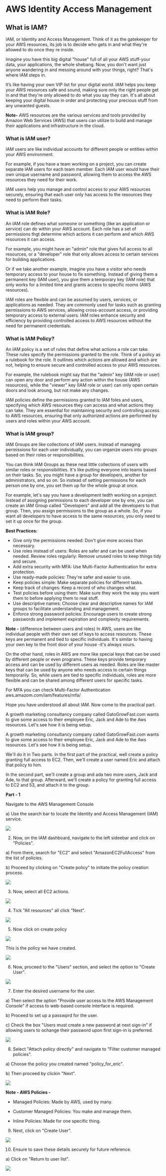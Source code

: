 # AWS Identity Access Management

## What is IAM?

IAM, or Identity and Access Management. Think of it as the gatekeeper for your AWS resources, its job is to decide who gets in and what they're allowed to do once they re inside.

Imagine you have this big digital "house" full of all your AWS stuff-your data, your applications, the whole shebang. Now, you don't want just anyone wandering in and messing around with your things, right? That's where IAM steps in.

It’s like having your own VIP list for your digital world. IAM helps you keep your AWS resources safe and sound, making sure only the right people get in and that they're only allowed to do what you say they can. It's all about keeping your digital house in order and protecting your precious stuff from any unwanted guests.

**Note-** AWS resources are the various services and tools provided by Amazon Web Services (AWS) that users can utilize to build and manage their applications and infrastructure in the cloud.

### What is IAM user?

IAM users are like individual accounts for different people or entities within your AWS environment.

For example, if you have a team working on a project, you can create separate lAM users for each team member. Each IAM user would have their own unique username and password, allowing them to access the AWS resources they need for their work.

IAM users help you manage and control access to your AWS resources securely, ensuring that each user only has access to the resources they need to perform their tasks.

### What is IAM Role?

An IAM role defines what someone or something (like an application or service) can do within your AWS account. Each role has a set of permissions thgt determine which actions it can perform and which AWS resources it can access.

For example, you might have an "admin" role that gives full access to all resources, or a "developer" role that only allows access to certain services for building applications.

Or if we take another example, imagine you have a visitor who needs temporary access to your house to fix something. Instead of giving them a permanent key (IAM user), you give them a temporary key (IAM role) that only works for a limited time and grants access to specific rooms (AWS resources).

IAM roles are flexible and can be assumed by users, services, or applications as needed. They are commonly used for tasks such as granting permissions to AWS services, allowing cross-account access, or providing temporary access to external users. IAM roles enhance security and efficiency by providing controlled access to AWS resources without the need for permanent credentials.

### What is IAM Policy?

An IAM policy is a set of rules that define what actions a role can take. These rules specify the permissions granted to the role. Think of a policy as a rulebook for the role. It outlines which actions are allowed and which are not, helping to ensure secure and controlled access to your AWS resources.

For example, the rulebook might say that the "admin" key (IAM role or user) can open any door and perform any action within the house (AWS resources), while the
"viewer" key (IAM role or user) can only open certain doors and look aroung, but not make any changes.

IAM policies define the permissions granted to lAM foles and users, specifying which AWS resources they can access and what actions they can take. They are essential for maintaining security and controlling access to AWS resources, ensuring that only authorized actions are performed by users and roles within your AWS account.

### What is IAM group?

IAM Groups are like collections of IAM users. Instead of managing permissions for each user individually, you can organize users into groups based on their roles or responsibilities.

You can think IAM Groups as these neat little collections of users with similar roles or responsibilities. It's like putting everyone into teams based on their tasks. So, you might have a group for developers, another for administrators, and so on. So instead of setting permissions for each person one by one, you set them up for the whole group at once.

For example, let's say you have a development tedth working on a project. Instead of assigning permissions to each developer one by one, you can create an lAM Group called "Developers" and add all the developers to that group. Then, you assign permissions to the group as a whole. So, if you want all developers to have access to the same resources, you only need to set it up once for the group.

**Best Practices:**

- Give only the permissions needed: Don't give more access than necessary.
- Use roles instead of users: Roles are safer and can be used when needed.
Review roles regularly: Remove unused roles to keep things tidy and secure.
- Add extra security with MFA: Use Multi-Factor Authentication for extra
protection.
- Use ready-made policies: They're safer and easier to use.
- Keep policies simple: Make separate policies for different tasks.
- Keep track of changes: Keep a record of who changes what.
- Test policies before using them: Make sure they work the way you want them to before applying them to real stuff.
- Use descriptive names: Choose clear and descriptive names for IAM groups to facilitate understanding and management.
- Enforce strong password policies: Encourage users to create strong passwords and implement expiration and complexity requirements. 

**Note -** (difference between users and roles) In AWS, users are like individual people with their own set of keys to access resources. These keys are permanent and tied to specific individuals. It's similar to having your own key to the front door of your house -it's always vours.

On the other hand, roles in AWS are more like special keys that can be used by different people or even programs. These keys provide temporary access and can be used by different users as needed. Roles are like master keys that can be used by anyone who needs access to certain things temporarily. So, while users are tied to specific individuals, roles are more flexible and can be shared among different users for specific tasks.

For MFA you can check Multi-Factor Authentication aws.amazom.com/iam/features/mfa/

Hope you have understood all about IAM. Now come to the practical part.

A growth marketing consultancy company called GatoGrowFast.com wants to give some access to their employee Eric, Jack and Ade to the Aws resources. Let's see how it is being setup.

A growth marketing consultancy company called GatoGrowFast.com wants to give some access to their employee Eric, Jack and Ade to the Aws resources. Let's see how it is being setup.

We'll do it in Two parts. In the first part of the practical, well create a policy granting full access to EC2. Then, we'll create a user named Eric and attach that policy to him.

In the second part, we'll create a group and ada two more users, Jack and Ade, to that group. Afterward, we'll create a policy for granting full access to EC2 and 53, and attach it to the group.

**Part - 1**

Navigate to the AWS Management Console

a) Use the search bar to locate the Identity and Access Management (IAM) service.

![](./img/img01.png)

2. Now, on the IAM dashboard, navigate to the left sideebar and click on "Policies".

a) From there, search for "EC2" and select "AmazonEC2FullAccess" from the list of policies.

b) Proceed by clicking on "Create policy" to initiate the policy creation process.

![](./img/img02.png)

3. Now, select all EC2 actions.

![](./img/img03.png)

4. Tick "All resources" all click "Next".

![](./img/img04.png)

5. Now click on create policy

![](./img/img05.png)

This is the policy we have created.

![](./img/img06.png)

6. Now, proceed to the "Users" section, and select the option to "Create User".

![](./img/img07.png)

7. Enter the desired username for the user.

a) Then select the option "Provide user access to the AWS Management Console" if access to web-based console interface is required.

b) Proceed to set up a passwprd for the user.

c) Check the box "Users must create a new password at next sign-in" if allowing users to ochange their password upon first sign-in is preferred.

![](./img/img08.png)

8. Select "Attach policy directly" and navigate to "Filter customer managed policies".

a) Choose the policy you created named "policy_for_eric".

b) Then proceed by clickin "Next".

![](./img/img09.png)

**Note - AWS Policies -**

* Managed Policies: Made by AWS, used by many.

* Customer Managed Policies: You make and manage them.

* Inline Policies: Made for one specific thing.

9. Next, click on "Create User".


![](./img/img10.png)

10. Ensure to save these details securely for future reference.

a) Click on "Return to user list".

![](./img/img11.png)

